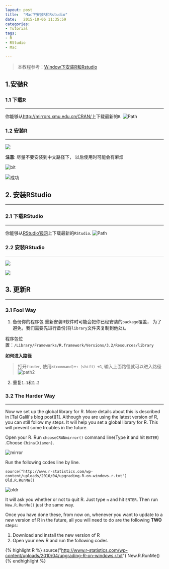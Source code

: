 ```yaml
---
layout: post
title:  "Mac下安装R和Rstudio"
date:   2015-10-06 11:35:59
categories: 
- Tutorial 
tags:
- R
- RStudio
- Mac

---
```

> 本教程参考：[Window下安装R和Rstudio](http://changshun.github.io/tutorial/2015/10/06/Window%E4%B8%8B%E5%AE%89%E8%A3%85R%E5%92%8CRstudio.html)

## 1.安装R 

### 1.1 下载R
---

你能够从<http://mirrors.xmu.edu.cn/CRAN/>上下载最新的`R`. 
![Path](http://i.imgbox.com/CG0TTtSs.png)


### 1.2 安装R
---


![](http://i.imgbox.com/Z7H0za0A.png)

**注意**: 尽量不要安装到中文路径下， 以后使用时可能会有麻烦


![bit](http://i.imgbox.com/xS53DAon.png)

![成功](http://i.imgbox.com/Z7H0za0A.png)

## 2. 安装RStudio
---

### 2.1 下载RStudio
---

你能够从[RStudio官网](https://www.rstudio.com/)上下载最新的`RStudio`. 
![Path](http://i.imgbox.com/tK6TOXLp.png)

### 2.2 安装RStudio
---
![](http://i.imgbox.com/CrbrYKfx.jpg)

![](http://i.imgbox.com/2yJKBFtP.png)


## 3. 更新R
---
### 3.1 Fool Way

1. 备份你的程序包
重新安装R软件时可能会把你已经安装的`package`覆盖， 为了避免，我们需要先进行备份(将`library`文件夹复制到他处)。
  
程序包位置：`/Library/Frameworks/R.framework/Versions/3.2/Resources/library`

**如何进入路径**
> 打开`finder`, 使用`⌘(command)+⇧（shift）+G`, 输入上面路径就可以进入路径
![path2](http://i.imgbox.com/K68vFhUO.png)

2. 重复`1.1`和`1.2`



### 3.2 The Harder Way
---

Now we set up the global library for R. More details about this is described in [Tal Galili's blog post][1]. Although you are using the latest version of R, you can still follow my steps. It will help you set a global library for R. This will prevent some troubles in the future.

Open your R. Run `chooseCRANmirror()` command line(Type it and hit `ENTER`) .Choose `China(Xiamen)`.

![mirror](http://i.imgbox.com/nMC12nzx.jpg "Choose Mirror")

Run the following codes line by line.
```
source("http://www.r-statistics.com/wp-content/uploads/2010/04/upgrading-R-on-windows.r.txt")
Old.R.RunMe()
```

![oldr](http://i.imgbox.com/yn5SmnIH.jpg "Set global lib")

It will ask you whether or not to quit R. Just type `n` and hit `ENTER`. Then run `New.R.RunMe()` just the same way.


Once you have done these, from now on, whenever you want to update to a new version of R in the future, all you will need to do are the following **TWO** steps:

1. Download and install the new version of R
2. Open your new R and run the following codes

{% highlight R %}
source("http://www.r-statistics.com/wp-content/uploads/2010/04/upgrading-R-on-windows.r.txt")
New.R.RunMe()
{% endhighlight %}



